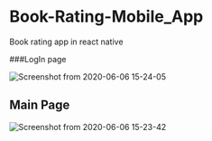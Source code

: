 # Book-Rating-Mobile_App
Book rating app in react native


###LogIn page


![Screenshot from 2020-06-06 15-24-05](https://user-images.githubusercontent.com/29290992/83955511-1eceea80-a86d-11ea-983e-c723b9fdf89a.jpg)

## Main Page
 
![Screenshot from 2020-06-06 15-23-42](https://user-images.githubusercontent.com/29290992/83955552-6ce3ee00-a86d-11ea-9245-95dcfb99626a.jpg)
